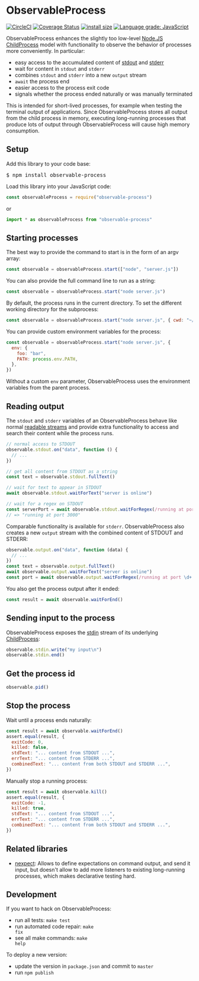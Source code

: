 # ObservableProcess

[![CircleCI](https://circleci.com/gh/kevgo/observable-process/tree/master.svg?style=shield)](https://circleci.com/gh/kevgo/observable-process/tree/master)
[![Coverage Status](https://coveralls.io/repos/github/kevgo/observable-process/badge.svg?branch=master)](https://coveralls.io/github/kevgo/observable-process?branch=master)
[![install size](https://packagephobia.now.sh/badge?p=observable-process)](https://packagephobia.now.sh/result?p=observable-process)
[![Language grade: JavaScript](https://img.shields.io/lgtm/grade/javascript/g/kevgo/observable-process.svg)](https://lgtm.com/projects/g/kevgo/observable-process/context:javascript)

ObservableProcess enhances the slightly too low-level
[Node.JS ChildProcess](https://nodejs.org/api/child_process.html) model with
functionality to observe the behavior of processes more conveniently. In
particular:

- easy access to the accumulated content of
  [stdout](https://nodejs.org/api/child_process.html#child_process_subprocess_stdout)
  and
  [stderr](https://nodejs.org/api/child_process.html#child_process_subprocess_stderr)
- wait for content in `stdout` and `stderr`
- combines `stdout` and `stderr` into a new `output` stream
- `await` the process end
- easier access to the process exit code
- signals whether the process ended naturally or was manually terminated

This is intended for short-lived processes, for example when testing the
terminal output of applications. Since ObservableProcess stores all output from
the child process in memory, executing long-running processes that produce lots
of output through ObservableProcess will cause high memory consumption.

## Setup

Add this library to your code base:

<pre type="npm/install">
$ npm install observable-process
</pre>

Load this library into your JavaScript code:

```js
const observableProcess = require("observable-process")
```

or

```ts
import * as observableProcess from "observable-process"
```

## Starting processes

The best way to provide the command to start is in the form of an argv array:

```js
const observable = observableProcess.start(["node", "server.js"])
```

You can also provide the full command line to run as a string:

```js
const observable = observableProcess.start("node server.js")
```

By default, the process runs in the current directory. To set the different
working directory for the subprocess:

```js
const observable = observableProcess.start("node server.js", { cwd: "~/tmp" })
```

You can provide custom environment variables for the process:

```js
const observable = observableProcess.start("node server.js", {
  env: {
    foo: "bar",
    PATH: process.env.PATH,
  },
})
```

Without a custom `env` parameter, ObservableProcess uses the environment
variables from the parent process.

## Reading output

The `stdout` and `stderr` variables of an ObservableProcess behave like normal
[readable streams](https://nodejs.org/api/stream.html#stream_readable_streams)
and provide extra functionality to access and search their content while the
process runs.

```js
// normal access to STDOUT
observable.stdout.on("data", function () {
  // ...
})

// get all content from STDOUT as a string
const text = observable.stdout.fullText()

// wait for text to appear in STDOUT
await observable.stdout.waitForText("server is online")

// wait for a regex on STDOUT
const serverPort = await observable.stdout.waitForRegex(/running at port \d+/)
// => "running at port 3000"
```

Comparable functionality is available for `stderr`. ObservableProcess also
creates a new `output` stream with the combined content of STDOUT and STDERR:

```js
observable.output.on("data", function (data) {
  // ...
})
const text = observable.output.fullText()
await observable.output.waitForText("server is online")
const port = await observable.output.waitForRegex(/running at port \d+./)
```

You also get the process output after it ended:

```js
const result = await observable.waitForEnd()
```

## Sending input to the process

ObservableProcess exposes the
[stdin](https://nodejs.org/api/child_process.html#child_process_subprocess_stdin)
stream of its underlying
[ChildProcess](https://nodejs.org/api/child_process.html):

```js
observable.stdin.write("my input\n")
observable.stdin.end()
```

## Get the process id

```js
observable.pid()
```

## Stop the process

Wait until a process ends naturally:

```js
const result = await observable.waitForEnd()
assert.equal(result, {
  exitCode: 0,
  killed: false,
  stdText: "... content from STDOUT ...",
  errText: "... content from STDERR ...",
  combinedText: "... content from both STDOUT and STDERR ...",
})
```

Manually stop a running process:

```js
const result = await observable.kill()
assert.equal(result, {
  exitCode: -1,
  killed: true,
  stdText: "... content from STDOUT ...",
  errText: "... content from STDERR ...",
  combinedText: "... content from both STDOUT and STDERR ...",
})
```

## Related libraries

- [nexpect](https://github.com/nodejitsu/nexpect): Allows to define expectations
  on command output, and send it input, but doesn't allow to add more listeners
  to existing long-running processes, which makes declarative testing hard.

## Development

If you want to hack on ObservableProcess:

- run all tests: <code type="make/target">make test</code>
- run automated code repair: <code target="make/target">make fix</code>
- see all make commands: <code target="make/target">make help</code>

To deploy a new version:

- update the version in `package.json` and commit to `master`
- run <code target="make/target">npm publish</code>
